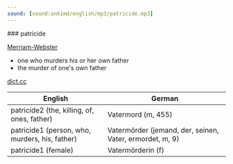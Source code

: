 ```yaml
---
sound: [sound:ankimd/english/mp3/patricide.mp3]
---
```


\### patricide

[Merriam-Webster](https://www.merriam-webster.com/dictionary/patricide)

- one who murders his or her own father
- the murder of one's own father

[dict.cc](https://www.dict.cc/patricide)

| English        | German       |
| -------------- | ------------ |
| patricide2 (the, killing, of, ones, father) | Vatermord (m, 455) |
| patricide1 (person, who, murders, his, father) | Vatermörder (jemand, der, seinen, Vater, ermordet, m, 9) |
| patricide1 (female) | Vatermörderin (f) |
